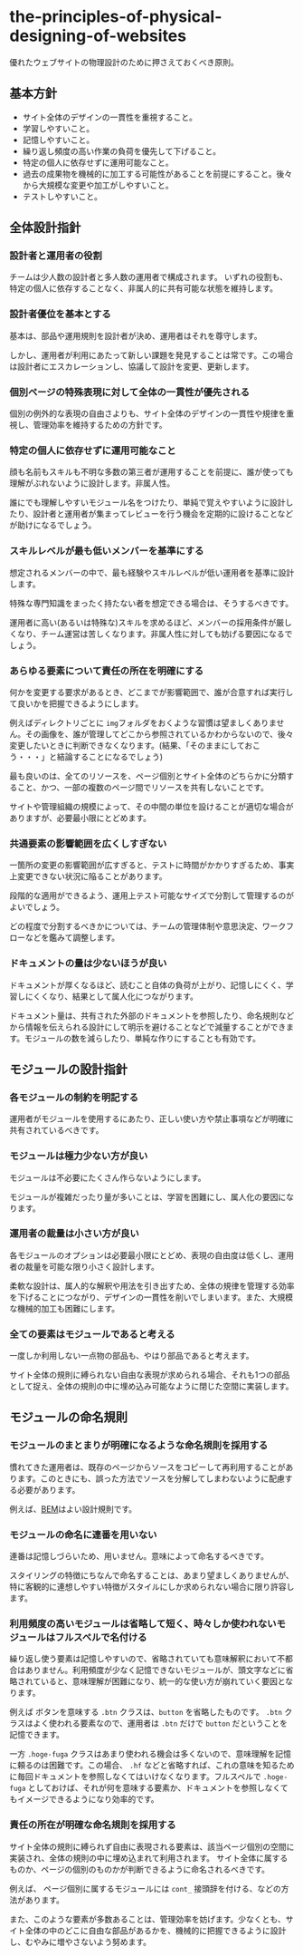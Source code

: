 # the-principles-of-physical-designing-of-websites
優れたウェブサイトの物理設計のために押さえておくべき原則。


## 基本方針

- サイト全体のデザインの一貫性を重視すること。
- 学習しやすいこと。
- 記憶しやすいこと。
- 繰り返し頻度の高い作業の負荷を優先して下げること。
- 特定の個人に依存せずに運用可能なこと。
- 過去の成果物を機械的に加工する可能性があることを前提にすること。後々から大規模な変更や加工がしやすいこと。
- テストしやすいこと。



## 全体設計指針

### 設計者と運用者の役割

チームは少人数の設計者と多人数の運用者で構成されます。
いずれの役割も、特定の個人に依存することなく、非属人的に共有可能な状態を維持します。

### 設計者優位を基本とする

基本は、部品や運用規則を設計者が決め、運用者はそれを尊守します。

しかし、運用者が利用にあたって新しい課題を発見することは常です。この場合は設計者にエスカレーションし、協議して設計を変更、更新します。

### 個別ページの特殊表現に対して全体の一貫性が優先される

個別の例外的な表現の自由さよりも、サイト全体のデザインの一貫性や規律を重視し、管理効率を維持するための方針です。


### 特定の個人に依存せずに運用可能なこと

顔も名前もスキルも不明な多数の第三者が運用することを前提に、誰が使っても理解がぶれないように設計します。非属人性。

誰にでも理解しやすいモジュール名をつけたり、単純で覚えやすいように設計したり、設計者と運用者が集まってレビューを行う機会を定期的に設けることなどが助けになるでしょう。


### スキルレベルが最も低いメンバーを基準にする

想定されるメンバーの中で、最も経験やスキルレベルが低い運用者を基準に設計します。

特殊な専門知識をまったく持たない者を想定できる場合は、そうするべきです。

運用者に高い(あるいは特殊な)スキルを求めるほど、メンバーの採用条件が厳しくなり、チーム運営は苦しくなります。非属人性に対しても妨げる要因になるでしょう。


### あらゆる要素について責任の所在を明確にする

何かを変更する要求があるとき、どこまでが影響範囲で、誰が合意すれば実行して良いかを把握できるようにします。

例えばディレクトリごとに `img`フォルダをおくような習慣は望ましくありません。その画像を、誰が管理してどこから参照されているかわからないので、後々変更したいときに判断できなくなります。(結果、「そのままにしておこう・・・」と結論することになるでしょう)

最も良いのは、全てのリソースを、ページ個別とサイト全体のどちらかに分類すること、かつ、一部の複数のページ間でリソースを共有しないことです。

サイトや管理組織の規模によって、その中間の単位を設けることが適切な場合がありますが、必要最小限にとどめます。


### 共通要素の影響範囲を広くしすぎない

一箇所の変更の影響範囲が広すぎると、テストに時間がかかりすぎるため、事実上変更できない状況に陥ることがあります。

段階的な適用ができるよう、運用上テスト可能なサイズで分割して管理するのがよいでしょう。

どの程度で分割するべきかについては、チームの管理体制や意思決定、ワークフローなどを鑑みて調整します。


### ドキュメントの量は少ないほうが良い

ドキュメントが厚くなるほど、読むこと自体の負荷が上がり、記憶しにくく、学習しにくくなり、結果として属人化につながります。

ドキュメント量は、共有された外部のドキュメントを参照したり、命名規則などから情報を伝えられる設計にして明示を避けることなどで減量することができます。モジュールの数を減らしたり、単純な作りにすることも有効です。


## モジュールの設計指針

### 各モジュールの制約を明記する

運用者がモジュールを使用するにあたり、正しい使い方や禁止事項などが明確に共有されているべきです。

### モジュールは極力少ない方が良い

モジュールは不必要にたくさん作らないようにします。

モジュールが複雑だったり量が多いことは、学習を困難にし、属人化の要因になります。


### 運用者の裁量は小さい方が良い

各モジュールのオプションは必要最小限にとどめ、表現の自由度は低くし、運用者の裁量を可能な限り小さく設計します。

柔軟な設計は、属人的な解釈や用法を引き出すため、全体の規律を管理する効率を下げることにつながり、デザインの一貫性を削いでしまいます。また、大規模な機械的加工も困難にします。


### 全ての要素はモジュールであると考える

一度しか利用しない一点物の部品も、やはり部品であると考えます。

サイト全体の規則に縛られない自由な表現が求められる場合、それも1つの部品として捉え、全体の規則の中に埋め込み可能なように閉じた空間に実装します。


## モジュールの命名規則

### モジュールのまとまりが明確になるような命名規則を採用する

慣れてきた運用者は、既存のページからソースをコピーして再利用することがあります。このときにも、誤った方法でソースを分解してしまわないように配慮する必要があります。

例えば、[BEM](https://en.bem.info/)はよい設計規則です。


### モジュールの命名に連番を用いない

連番は記憶しづらいため、用いません。意味によって命名するべきです。

スタイリングの特徴にちなんで命名することは、あまり望ましくありませんが、特に客観的に連想しやすい特徴がスタイルにしか求められない場合に限り許容します。



### 利用頻度の高いモジュールは省略して短く、時々しか使われないモジュールはフルスペルで名付ける

繰り返し使う要素は記憶しやすいので、省略されていても意味解釈において不都合はありません。利用頻度が少なく記憶できないモジュールが、頭文字などに省略されていると、意味理解が困難になり、統一的な使い方が崩れていく要因となります。

例えば ボタンを意味する `.btn` クラスは、`button` を省略したものです。 `.btn` クラスはよく使われる要素なので、運用者は `.btn` だけで `button` だということを記憶できます。

一方 `.hoge-fuga` クラスはあまり使われる機会は多くないので、意味理解を記憶に頼るのは困難です。この場合、 `.hf` などと省略すれば、これの意味を知るために毎回ドキュメントを参照しなくてはいけなくなります。フルスペルで `.hoge-fuga` としておけば、それが何を意味する要素か、ドキュメントを参照しなくてもイメージできるようになり効率的です。

### 責任の所在が明確な命名規則を採用する

サイト全体の規則に縛られず自由に表現される要素は、該当ページ個別の空間に実装され、全体の規則の中に埋め込まれて利用されます。 サイト全体に属するものか、ページの個別のものかが判断できるように命名されるべきです。

例えば、 ページ個別に属するモジュールには `cont_` 接頭辞を付ける、などの方法があります。

また、このような要素が多数あることは、管理効率を妨げます。少なくとも、サイト全体の中のどこに自由な部品があるかを、機械的に把握できるように設計し、むやみに増やさないよう努めます。
